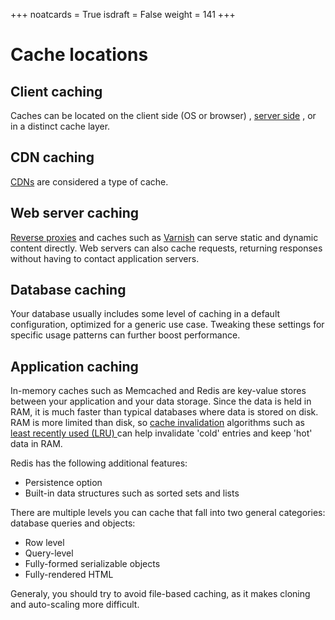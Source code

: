 +++
noatcards = True
isdraft = False
weight = 141
+++


# Cache locations

## Client caching

Caches can be located on the client side (OS or browser) , [server side](https://github.com/donnemartin/system-design-primer#reverse-proxy) , or in a distinct cache layer.

## CDN caching

[CDNs](https://github.com/donnemartin/system-design-primer#content-delivery-network) are considered a type of cache.

## Web server caching

[Reverse proxies](https://github.com/donnemartin/system-design-primer#reverse-proxy-web-server)  and caches such as [Varnish](https://www.varnish-cache.org/)  can serve static and dynamic content directly. Web servers can also cache requests, returning responses without having to contact application servers.

## Database caching

Your database usually includes some level of caching in a default configuration, optimized for a generic use case. Tweaking these settings for specific usage patterns can further boost performance.

## Application caching

In-memory caches such as Memcached and Redis are key-value stores between your application and your data storage. Since the data is held in RAM, it is much faster than typical databases where data is stored on disk. RAM is more limited than disk, so [cache invalidation](https://en.wikipedia.org/wiki/Cache_algorithms)  algorithms such as [least recently used (LRU) ](https://en.wikipedia.org/wiki/Cache_algorithms#Least_Recently_Used)  can help invalidate 'cold' entries and keep 'hot' data in RAM.

Redis has the following additional features:

- Persistence option
- Built-in data structures such as sorted sets and lists

There are multiple levels you can cache that fall into two general categories: database queries and objects:

- Row level
- Query-level
- Fully-formed serializable objects
- Fully-rendered HTML

Generaly, you should try to avoid file-based caching, as it makes cloning and auto-scaling more difficult.
